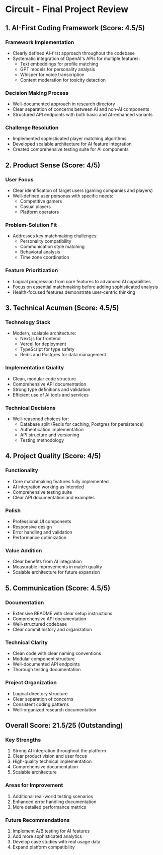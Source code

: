 # Circuit - Final Project Review

## 1. AI-First Coding Framework (Score: 4.5/5)

### Framework Implementation
- Clearly defined AI-first approach throughout the codebase
- Systematic integration of OpenAI's APIs for multiple features:
  - Text embeddings for profile matching
  - GPT models for personality analysis
  - Whisper for voice transcription
  - Content moderation for toxicity detection

### Decision Making Process
- Well-documented approach in research directory
- Clear separation of concerns between AI and non-AI components
- Structured API endpoints with both basic and AI-enhanced variants

### Challenge Resolution
- Implemented sophisticated player matching algorithms
- Developed scalable architecture for AI feature integration
- Created comprehensive testing suite for AI components

## 2. Product Sense (Score: 4/5)

### User Focus
- Clear identification of target users (gaming companies and players)
- Well-defined user personas with specific needs:
  - Competitive gamers
  - Casual players
  - Platform operators

### Problem-Solution Fit
- Addresses key matchmaking challenges:
  - Personality compatibility
  - Communication style matching
  - Behavioral analysis
  - Time zone coordination

### Feature Prioritization
- Logical progression from core features to advanced AI capabilities
- Focus on essential matchmaking before adding sophisticated analysis
- Health-focused features demonstrate user-centric thinking

## 3. Technical Acumen (Score: 4.5/5)

### Technology Stack
- Modern, scalable architecture:
  - Next.js for frontend
  - Vercel for deployment
  - TypeScript for type safety
  - Redis and Postgres for data management

### Implementation Quality
- Clean, modular code structure
- Comprehensive API documentation
- Strong type definitions and validation
- Efficient use of AI tools and services

### Technical Decisions
- Well-reasoned choices for:
  - Database split (Redis for caching, Postgres for persistence)
  - Authentication implementation
  - API structure and versioning
  - Testing methodology

## 4. Project Quality (Score: 4/5)

### Functionality
- Core matchmaking features fully implemented
- AI integration working as intended
- Comprehensive testing suite
- Clear API documentation and examples

### Polish
- Professional UI components
- Responsive design
- Error handling and validation
- Performance optimization

### Value Addition
- Clear benefits from AI integration
- Measurable improvements in match quality
- Scalable architecture for future expansion

## 5. Communication (Score: 4.5/5)

### Documentation
- Extensive README with clear setup instructions
- Comprehensive API documentation
- Well-structured codebase
- Clear commit history and organization

### Technical Clarity
- Clean code with clear naming conventions
- Modular component structure
- Well-documented API endpoints
- Thorough testing documentation

### Project Organization
- Logical directory structure
- Clear separation of concerns
- Consistent coding patterns
- Well-organized research documentation

## Overall Score: 21.5/25 (Outstanding)

### Key Strengths
1. Strong AI integration throughout the platform
2. Clear product vision and user focus
3. High-quality technical implementation
4. Comprehensive documentation
5. Scalable architecture

### Areas for Improvement
1. Additional real-world testing scenarios
2. Enhanced error handling documentation
3. More detailed performance metrics

### Future Recommendations
1. Implement A/B testing for AI features
2. Add more sophisticated analytics
3. Develop case studies with real usage data
4. Expand platform compatibility
